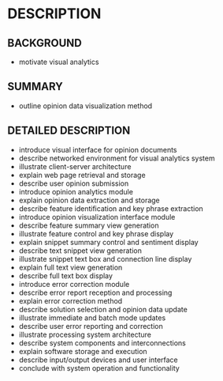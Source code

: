 # DESCRIPTION

## BACKGROUND

- motivate visual analytics

## SUMMARY

- outline opinion data visualization method

## DETAILED DESCRIPTION

- introduce visual interface for opinion documents
- describe networked environment for visual analytics system
- illustrate client-server architecture
- explain web page retrieval and storage
- describe user opinion submission
- introduce opinion analytics module
- explain opinion data extraction and storage
- describe feature identification and key phrase extraction
- introduce opinion visualization interface module
- describe feature summary view generation
- illustrate feature control and key phrase display
- explain snippet summary control and sentiment display
- describe text snippet view generation
- illustrate snippet text box and connection line display
- explain full text view generation
- describe full text box display
- introduce error correction module
- describe error report reception and processing
- explain error correction method
- describe solution selection and opinion data update
- illustrate immediate and batch mode updates
- describe user error reporting and correction
- illustrate processing system architecture
- describe system components and interconnections
- explain software storage and execution
- describe input/output devices and user interface
- conclude with system operation and functionality


